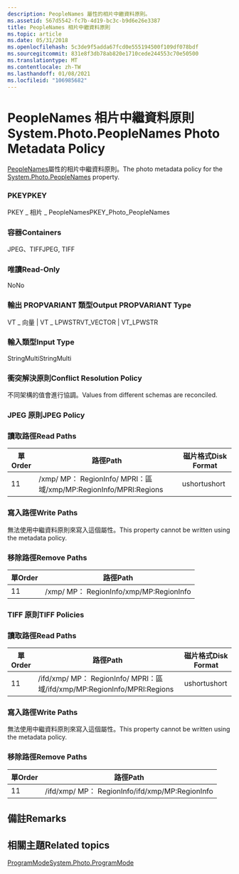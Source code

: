 ```yaml
---
description: PeopleNames 屬性的相片中繼資料原則。
ms.assetid: 567d5542-fc7b-4d19-bc3c-b9d6e26e3387
title: PeopleNames 相片中繼資料原則
ms.topic: article
ms.date: 05/31/2018
ms.openlocfilehash: 5c3de9f5adda67fcd0e555194500f109df078bdf
ms.sourcegitcommit: 831e8f3db78ab820e1710cede244553c70e50500
ms.translationtype: MT
ms.contentlocale: zh-TW
ms.lasthandoff: 01/08/2021
ms.locfileid: "106985682"
---
```

# <a name="systemphotopeoplenames-photo-metadata-policy"></a><span data-ttu-id="31bf3-103">PeopleNames 相片中繼資料原則</span><span class="sxs-lookup"><span data-stu-id="31bf3-103">System.Photo.PeopleNames Photo Metadata Policy</span></span>

<span data-ttu-id="31bf3-104">[PeopleNames](../properties/props-system-photo-peoplenames.md)屬性的相片中繼資料原則。</span><span class="sxs-lookup"><span data-stu-id="31bf3-104">The photo metadata policy for the [System.Photo.PeopleNames](../properties/props-system-photo-peoplenames.md) property.</span></span>

### <a name="pkey"></a><span data-ttu-id="31bf3-105">PKEY</span><span class="sxs-lookup"><span data-stu-id="31bf3-105">PKEY</span></span>

<span data-ttu-id="31bf3-106">PKEY \_ 相片 \_ PeopleNames</span><span class="sxs-lookup"><span data-stu-id="31bf3-106">PKEY\_Photo\_PeopleNames</span></span>

### <a name="containers"></a><span data-ttu-id="31bf3-107">容器</span><span class="sxs-lookup"><span data-stu-id="31bf3-107">Containers</span></span>

<span data-ttu-id="31bf3-108">JPEG、TIFF</span><span class="sxs-lookup"><span data-stu-id="31bf3-108">JPEG, TIFF</span></span>

### <a name="read-only"></a><span data-ttu-id="31bf3-109">唯讀</span><span class="sxs-lookup"><span data-stu-id="31bf3-109">Read-Only</span></span>

<span data-ttu-id="31bf3-110">No</span><span class="sxs-lookup"><span data-stu-id="31bf3-110">No</span></span>

### <a name="output-propvariant-type"></a><span data-ttu-id="31bf3-111">輸出 PROPVARIANT 類型</span><span class="sxs-lookup"><span data-stu-id="31bf3-111">Output PROPVARIANT Type</span></span>

<span data-ttu-id="31bf3-112">VT \_ 向量 \| VT \_ LPWSTR</span><span class="sxs-lookup"><span data-stu-id="31bf3-112">VT\_VECTOR \| VT\_LPWSTR</span></span>

### <a name="input-type"></a><span data-ttu-id="31bf3-113">輸入類型</span><span class="sxs-lookup"><span data-stu-id="31bf3-113">Input Type</span></span>

<span data-ttu-id="31bf3-114">StringMulti</span><span class="sxs-lookup"><span data-stu-id="31bf3-114">StringMulti</span></span>

### <a name="conflict-resolution-policy"></a><span data-ttu-id="31bf3-115">衝突解決原則</span><span class="sxs-lookup"><span data-stu-id="31bf3-115">Conflict Resolution Policy</span></span>

<span data-ttu-id="31bf3-116">不同架構的值會進行協調。</span><span class="sxs-lookup"><span data-stu-id="31bf3-116">Values from different schemas are reconciled.</span></span>

### <a name="jpeg-policy"></a><span data-ttu-id="31bf3-117">JPEG 原則</span><span class="sxs-lookup"><span data-stu-id="31bf3-117">JPEG Policy</span></span>

### <a name="read-paths"></a><span data-ttu-id="31bf3-118">讀取路徑</span><span class="sxs-lookup"><span data-stu-id="31bf3-118">Read Paths</span></span>



| <span data-ttu-id="31bf3-119">單</span><span class="sxs-lookup"><span data-stu-id="31bf3-119">Order</span></span> | <span data-ttu-id="31bf3-120">路徑</span><span class="sxs-lookup"><span data-stu-id="31bf3-120">Path</span></span>                                                           | <span data-ttu-id="31bf3-121">磁片格式</span><span class="sxs-lookup"><span data-stu-id="31bf3-121">Disk Format</span></span> |
|-------|----------------------------------------------------------------|-------------|
| <span data-ttu-id="31bf3-122">1</span><span class="sxs-lookup"><span data-stu-id="31bf3-122">1</span></span>     | <span data-ttu-id="31bf3-123">/xmp/ <xmpstruct> MP： RegionInfo/ <xmpbag> MPRI：區域</span><span class="sxs-lookup"><span data-stu-id="31bf3-123">/xmp/<xmpstruct>MP:RegionInfo/<xmpbag>MPRI:Regions</span></span> | <span data-ttu-id="31bf3-124">ushort</span><span class="sxs-lookup"><span data-stu-id="31bf3-124">ushort</span></span>      |



 

### <a name="write-paths"></a><span data-ttu-id="31bf3-125">寫入路徑</span><span class="sxs-lookup"><span data-stu-id="31bf3-125">Write Paths</span></span>

<span data-ttu-id="31bf3-126">無法使用中繼資料原則來寫入這個屬性。</span><span class="sxs-lookup"><span data-stu-id="31bf3-126">This property cannot be written using the metadata policy.</span></span>

### <a name="remove-paths"></a><span data-ttu-id="31bf3-127">移除路徑</span><span class="sxs-lookup"><span data-stu-id="31bf3-127">Remove Paths</span></span>



| <span data-ttu-id="31bf3-128">單</span><span class="sxs-lookup"><span data-stu-id="31bf3-128">Order</span></span> | <span data-ttu-id="31bf3-129">路徑</span><span class="sxs-lookup"><span data-stu-id="31bf3-129">Path</span></span>                                |
|-------|-------------------------------------|
| <span data-ttu-id="31bf3-130">1</span><span class="sxs-lookup"><span data-stu-id="31bf3-130">1</span></span>     | <span data-ttu-id="31bf3-131">/xmp/ <xmpstruct> MP： RegionInfo</span><span class="sxs-lookup"><span data-stu-id="31bf3-131">/xmp/<xmpstruct>MP:RegionInfo</span></span> |



 

### <a name="tiff-policies"></a><span data-ttu-id="31bf3-132">TIFF 原則</span><span class="sxs-lookup"><span data-stu-id="31bf3-132">TIFF Policies</span></span>

### <a name="read-paths"></a><span data-ttu-id="31bf3-133">讀取路徑</span><span class="sxs-lookup"><span data-stu-id="31bf3-133">Read Paths</span></span>



| <span data-ttu-id="31bf3-134">單</span><span class="sxs-lookup"><span data-stu-id="31bf3-134">Order</span></span> | <span data-ttu-id="31bf3-135">路徑</span><span class="sxs-lookup"><span data-stu-id="31bf3-135">Path</span></span>                                                               | <span data-ttu-id="31bf3-136">磁片格式</span><span class="sxs-lookup"><span data-stu-id="31bf3-136">Disk Format</span></span> |
|-------|--------------------------------------------------------------------|-------------|
| <span data-ttu-id="31bf3-137">1</span><span class="sxs-lookup"><span data-stu-id="31bf3-137">1</span></span>     | <span data-ttu-id="31bf3-138">/ifd/xmp/ <xmpstruct> MP： RegionInfo/ <xmpbag> MPRI：區域</span><span class="sxs-lookup"><span data-stu-id="31bf3-138">/ifd/xmp/<xmpstruct>MP:RegionInfo/<xmpbag>MPRI:Regions</span></span> | <span data-ttu-id="31bf3-139">ushort</span><span class="sxs-lookup"><span data-stu-id="31bf3-139">ushort</span></span>      |



 

### <a name="write-paths"></a><span data-ttu-id="31bf3-140">寫入路徑</span><span class="sxs-lookup"><span data-stu-id="31bf3-140">Write Paths</span></span>

<span data-ttu-id="31bf3-141">無法使用中繼資料原則來寫入這個屬性。</span><span class="sxs-lookup"><span data-stu-id="31bf3-141">This property cannot be written using the metadata policy.</span></span>

### <a name="remove-paths"></a><span data-ttu-id="31bf3-142">移除路徑</span><span class="sxs-lookup"><span data-stu-id="31bf3-142">Remove Paths</span></span>



| <span data-ttu-id="31bf3-143">單</span><span class="sxs-lookup"><span data-stu-id="31bf3-143">Order</span></span> | <span data-ttu-id="31bf3-144">路徑</span><span class="sxs-lookup"><span data-stu-id="31bf3-144">Path</span></span>                                    |
|-------|-----------------------------------------|
| <span data-ttu-id="31bf3-145">1</span><span class="sxs-lookup"><span data-stu-id="31bf3-145">1</span></span>     | <span data-ttu-id="31bf3-146">/ifd/xmp/ <xmpstruct> MP： RegionInfo</span><span class="sxs-lookup"><span data-stu-id="31bf3-146">/ifd/xmp/<xmpstruct>MP:RegionInfo</span></span> |



 

## <a name="remarks"></a><span data-ttu-id="31bf3-147">備註</span><span class="sxs-lookup"><span data-stu-id="31bf3-147">Remarks</span></span>

## <a name="related-topics"></a><span data-ttu-id="31bf3-148">相關主題</span><span class="sxs-lookup"><span data-stu-id="31bf3-148">Related topics</span></span>

<dl> <dt>

[<span data-ttu-id="31bf3-149">ProgramMode</span><span class="sxs-lookup"><span data-stu-id="31bf3-149">System.Photo.ProgramMode</span></span>](../properties/props-system-photo-programmode.md)
</dt> </dl>

 

 
